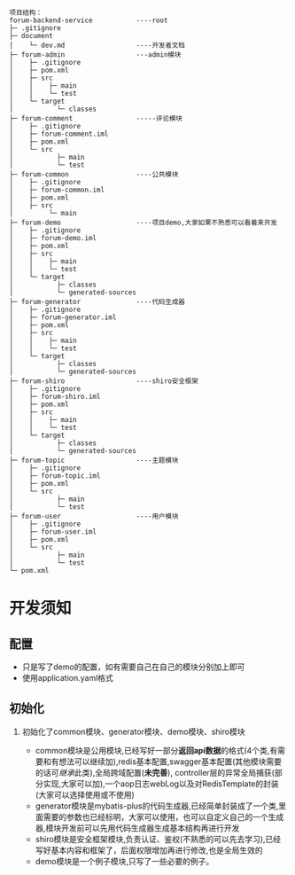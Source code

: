 ```
项目结构：
forum-backend-service           ----root
├─ .gitignore
├─ document
│    └─ dev.md                  ----开发者文档
├─ forum-admin                  ---admin模块          
│    ├─ .gitignore
│    ├─ pom.xml
│    ├─ src
│    │    ├─ main
│    │    └─ test
│    └─ target
│           └─ classes
├─ forum-comment                -----评论模块
│    ├─ .gitignore
│    ├─ forum-comment.iml
│    ├─ pom.xml
│    └─ src
│           ├─ main
│           └─ test
├─ forum-common                 ----公共模块
│    ├─ .gitignore
│    ├─ forum-common.iml
│    ├─ pom.xml
│    ├─ src
│         └─ main
├─ forum-demo                   ----项目demo,大家如果不熟悉可以看着来开发
│    ├─ .gitignore
│    ├─ forum-demo.iml
│    ├─ pom.xml
│    ├─ src
│    │    ├─ main
│    │    └─ test
│    └─ target
│           ├─ classes
│           └─ generated-sources
├─ forum-generator              ----代码生成器
│    ├─ .gitignore
│    ├─ forum-generator.iml
│    ├─ pom.xml
│    ├─ src
│    │    ├─ main
│    │    └─ test
│    └─ target
│           ├─ classes
│           └─ generated-sources
├─ forum-shiro                  ----shiro安全框架
│    ├─ .gitignore
│    ├─ forum-shiro.iml
│    ├─ pom.xml
│    ├─ src
│    │    ├─ main
│    │    └─ test
│    └─ target
│           ├─ classes
│           └─ generated-sources
├─ forum-topic                  ----主题模块
│    ├─ .gitignore
│    ├─ forum-topic.iml
│    ├─ pom.xml
│    └─ src
│           ├─ main
│           └─ test
├─ forum-user                   ----用户模块
│    ├─ .gitignore
│    ├─ forum-user.iml
│    ├─ pom.xml
│    └─ src
│           ├─ main
│           └─ test
└─ pom.xml
```
# 开发须知
## 配置

- 只是写了demo的配置，如有需要自己在自己的模块分别加上即可
- 使用application.yaml格式

## 初始化

1. 初始化了common模块、generator模块、demo模块、shiro模块

   - common模块是公用模块,已经写好一部分**返回api数据**的格式(4个类,有需要和有想法可以继续加),redis基本配置,swagger基本配置(其他模块需要的话可*继承*此类),全局跨域配置(**未完善**),
   controller层的异常全局捕获(部分实现,大家可以加),一个aop日志webLog以及对RedisTemplate的封装(大家可以选择使用或不使用)
   - generator模块是mybatis-plus的代码生成器,已经简单封装成了一个类,里面需要的参数也已经标明，大家可以使用，也可以自定义自己的一个生成器,模块开发前可以先用代码生成器生成基本结构再进行开发
   - shiro模块是安全框架模块,负责认证、鉴权(不熟悉的可以先去学习),已经写好基本内容和框架了，后面权限增加再进行修改,也是全局生效的
   - demo模块是一个例子模块,只写了一些必要的例子。
   



